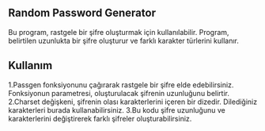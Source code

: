 ## Random Password Generator

Bu  program, rastgele bir şifre oluşturmak için kullanılabilir. Program, belirtilen uzunlukta bir şifre oluşturur ve farklı karakter türlerini kullanır.

## Kullanım

1.Passgen fonksiyonunu çağırarak rastgele bir şifre elde edebilirsiniz. Fonksiyonun parametresi, oluşturulacak şifrenin uzunluğunu belirtir.
2.Charset değişkeni, şifrenin olası karakterlerini içeren bir dizedir. Dilediğiniz karakterleri burada kullanabilirsiniz.
3.Bu kodu şifre uzunluğunu ve karakterlerini değiştirerek farklı şifreler oluşturabilirsiniz.
